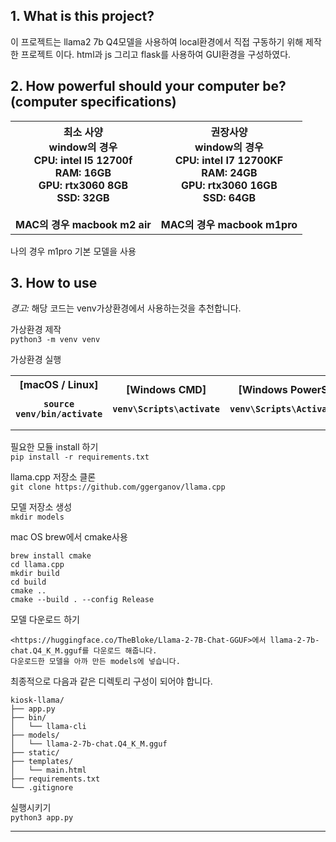 ## 1. What is this project?
이 프로젝트는 llama2 7b Q4모델을 사용하여 local환경에서 직접 구동하기 위해 제작한 프로젝트 이다.
html과 js 그리고 flask를 사용하여 GUI환경을 구성하였다.

## 2. How powerful should your computer be? <br> (computer specifications)

<table>
  <tr>
    <th>
        <b>최소 사양</b><br>
        window의 경우<br>
        CPU: intel I5 12700f<br>
        RAM: 16GB<br>
        GPU: rtx3060 8GB<br>
        SSD: 32GB<br>
        <br>
        MAC의 경우 macbook m2 air<br>
    </th>
    <th>
        <b>권장사양</b><br>
        window의 경우<br>
        CPU: intel I7 12700KF<br>
        RAM: 24GB<br>
        GPU: rtx3060 16GB<br>
        SSD: 64GB<br>
        <br>
        MAC의 경우 macbook m1pro<br>
    </th>
  </tr>
</table>

나의 경우 m1pro 기본 모델을 사용

## 3. How to use
*경고:* 해당 코드는 venv가상환경에서 사용하는것을 추천합니다.

가상환경 제작  
`python3 -m venv venv`

가상환경 실행
<table>
  <tr>
    <th>
    [macOS / Linux]<br>
    <pre><code>source venv/bin/activate</code></pre>
    </th>
    <th>
    [Windows CMD]
    <pre><code>venv\Scripts\activate</code></pre>
    </th>
    <th>
    [Windows PowerShell]
    <pre><code>venv\Scripts\Activate.ps1</code></pre>
    </th>
  </tr>
</table>

필요한 모듈 install 하기  
`pip install -r requirements.txt`

llama.cpp 저장소 클론  
`git clone https://github.com/ggerganov/llama.cpp`

모델 저장소 생성  
`mkdir models`

mac OS brew에서 cmake사용
```
brew install cmake
cd llama.cpp
mkdir build
cd build
cmake ..
cmake --build . --config Release
```

모델 다운로드 하기
```
<https://huggingface.co/TheBloke/Llama-2-7B-Chat-GGUF>에서 llama-2-7b-chat.Q4_K_M.gguf를 다운로드 해줍니다.
다운로드한 모델을 아까 만든 models에 넣습니다.
```


최종적으로 다음과 같은 디렉토리 구성이 되어야 합니다.
```
kiosk-llama/
├── app.py
├── bin/
│   └── llama-cli
├── models/
│   └── llama-2-7b-chat.Q4_K_M.gguf
├── static/
├── templates/
│   └── main.html
├── requirements.txt
└── .gitignore
```

실행시키기  
`python3 app.py`

***